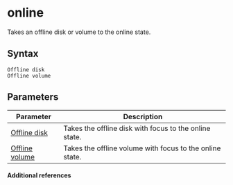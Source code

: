 # online



Takes an offline disk or volume to the online state.

## Syntax

```
Offline disk
Offline volume
```

## Parameters

|Parameter|Description|
|---------|-----------|
|[Offline disk](offline-disk.md)|Takes the offline disk with focus to the online state.|
|[Offline volume](offline-volume.md)|Takes the offline volume with focus to the online state.|

#### Additional references

